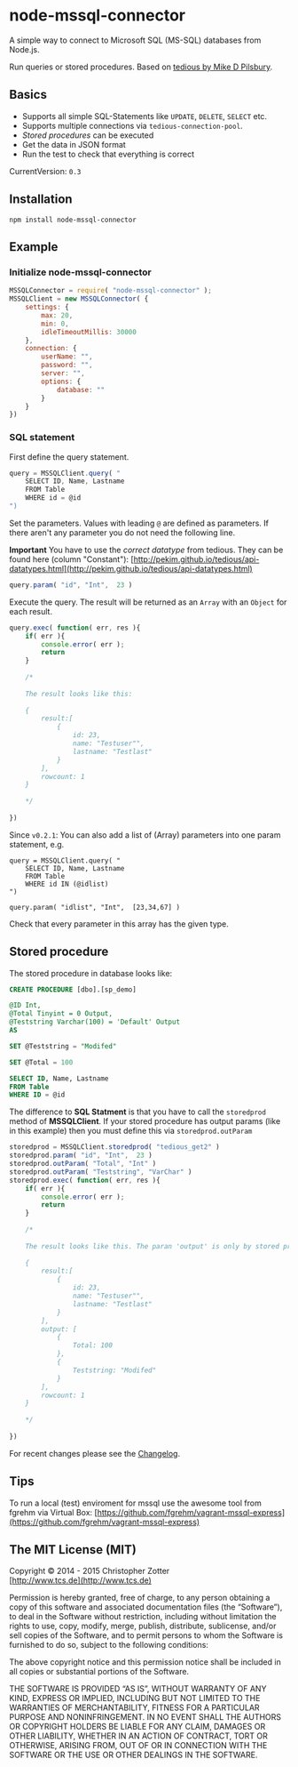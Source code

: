 # node-mssql-connector

A simple way to connect to Microsoft SQL (MS-SQL) databases from Node.js.

Run queries or stored procedures. Based on [tedious by Mike D Pilsbury](http://pekim.github.io/tedious/index.html). 

## Basics
- Supports all simple SQL-Statements like `UPDATE`, `DELETE`, `SELECT` etc.
- Supports multiple connections via `tedious-connection-pool`.
- *Stored procedures* can be executed
- Get the data in JSON format
- Run the test to check that everything is correct

CurrentVersion: `0.3`

## Installation

`npm install node-mssql-connector`


## Example

### Initialize node-mssql-connector

```js
MSSQLConnector = require( "node-mssql-connector" );
MSSQLClient = new MSSQLConnector( {
	settings: {
		max: 20,
		min: 0,
		idleTimeoutMillis: 30000
	},
	connection: {
		userName: "",
		password: "",
		server: "",
		options: {
			database: ""
		}
	}
})
```

### SQL statement  

First define the query statement.

```js
query = MSSQLClient.query( "
	SELECT ID, Name, Lastname
	FROM Table
	WHERE id = @id
")
```

Set the parameters. Values with leading `@` are defined as parameters.
If there aren't any parameter you do not need the following line.  
 
**Important** You have to use the *correct datatype* from tedious. They can be found here (column "Constant"): [http://pekim.github.io/tedious/api-datatypes.html](http://pekim.github.io/tedious/api-datatypes.html)

```js
query.param( "id", "Int",  23 )
```


Execute the query. The result will be returned as an `Array` with an `Object` for each result.


```js
query.exec( function( err, res ){
	if( err ){
		console.error( err );
		return
	}
	
	/*
	
	The result looks like this:
	
	{ 
		result:[ 
			{ 
   				id: 23,
       			name: "Testuser"",
       			lastname: "Testlast" 
       		} 
       	],
  		rowcount: 1 
  	}
  	
  	*/
	
})
```

Since `v0.2.1`:
You can also add a list of (Array) parameters into one param statement, e.g.

	query = MSSQLClient.query( "
		SELECT ID, Name, Lastname
		FROM Table
		WHERE id IN (@idlist)
	")

	query.param( "idlist", "Int",  [23,34,67] )

Check that every parameter in this array has the given type.

## Stored procedure

The stored procedure in database looks like:

```sql
CREATE PROCEDURE [dbo].[sp_demo] 

@ID Int,
@Total Tinyint = 0 Output,
@Teststring Varchar(100) = 'Default' Output
AS

SET @Teststring = "Modifed"

SET @Total = 100

SELECT ID, Name, Lastname
FROM Table
WHERE ID = @id
```

The difference to **SQL Statment** is that you have to call the `storedprod` method of **MSSQLClient**. If your stored procedure has output params (like in this example) then you must define this via `storedprod.outParam`

```js
storedprod = MSSQLClient.storedprod( "tedious_get2" )
storedprod.param( "id", "Int",  23 )
storedprod.outParam( "Total", "Int" )
storedprod.outParam( "Teststring", "VarChar" )
storedprod.exec( function( err, res ){
	if( err ){
		console.error( err );
		return
	}
	
	/*
	
	The result looks like this. The paran 'output' is only by stored procedures.
	
	{ 
		result:[ 
			{ 
   				id: 23,
       			name: "Testuser"",
       			lastname: "Testlast" 
       		} 
       	],
       	output: [ 
       		{ 
       			Total: 100 
       		}, 
       		{ 
       			Teststring: "Modifed" 
       		} 
       	],
  		rowcount: 1 
  	}
  	
  	*/
	
})

```
  
For recent changes please see the [Changelog](https://github.com/Nachbarshund/node-mssql-connector/blob/master/CHANGELOG.md).


## Tips
To run a local (test) enviroment for mssql use the awesome tool from fgrehm via Virtual Box: [https://github.com/fgrehm/vagrant-mssql-express](https://github.com/fgrehm/vagrant-mssql-express)

## The MIT License (MIT)

Copyright © 2014 - 2015 Christopher Zotter  
[http://www.tcs.de](http://www.tcs.de)

Permission is hereby granted, free of charge, to any person obtaining a copy of this software and associated documentation files (the “Software”), to deal in the Software without restriction, including without limitation the rights to use, copy, modify, merge, publish, distribute, sublicense, and/or sell copies of the Software, and to permit persons to whom the Software is furnished to do so, subject to the following conditions:

The above copyright notice and this permission notice shall be included in all copies or substantial portions of the Software.

THE SOFTWARE IS PROVIDED “AS IS”, WITHOUT WARRANTY OF ANY KIND, EXPRESS OR IMPLIED, INCLUDING BUT NOT LIMITED TO THE WARRANTIES OF MERCHANTABILITY, FITNESS FOR A PARTICULAR PURPOSE AND NONINFRINGEMENT. IN NO EVENT SHALL THE AUTHORS OR COPYRIGHT HOLDERS BE LIABLE FOR ANY CLAIM, DAMAGES OR OTHER LIABILITY, WHETHER IN AN ACTION OF CONTRACT, TORT OR OTHERWISE, ARISING FROM, OUT OF OR IN CONNECTION WITH THE SOFTWARE OR THE USE OR OTHER DEALINGS IN THE SOFTWARE.

